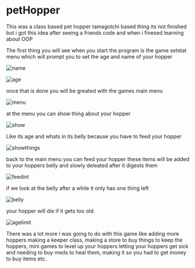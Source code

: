 # petHopper
This was a class based pet hopper tamagotchi based thing its not finished but i got this idea after seeing a friends code and when i finesed learning about OOP 

The first thing you will see when you start the program is the game setstat menu which will prompt you to set the age and name of your hopper


![name](https://user-images.githubusercontent.com/84602650/149604334-c2d652aa-45e1-4df1-9e0b-2603d1050f2d.png)

![age](https://user-images.githubusercontent.com/84602650/149604336-4230a7ff-b250-4780-b2e2-199acd2a2a98.png)

once that is done you will be greated with the games main menu

![menu](https://user-images.githubusercontent.com/84602650/149604349-b9325957-3e4e-4169-9146-b1f12a53ab24.png)

at the menu you can show thing about your hopper

![show](https://user-images.githubusercontent.com/84602650/149604362-674effcc-c7a3-4153-a807-868a7bfc03c6.png)

Like its age and whats in its belly because you have to feed your hopper

![showthings](https://user-images.githubusercontent.com/84602650/149604365-012a7a81-e551-4e9e-b99e-28ee9b526783.png)

back to the main menu you can feed your hopper these items will be added to your hoppers belly and slowly deleated after it digests them

![feedint](https://user-images.githubusercontent.com/84602650/149604385-5edea1fe-7b58-4c3f-8922-7afc38710ab2.png)

if we look at the belly after a while it only has one thing left

![belly](https://user-images.githubusercontent.com/84602650/149604413-09732317-4669-4570-8fcb-715b84e7da06.png)


your hopper will die if it gets too old.

![agelimit](https://user-images.githubusercontent.com/84602650/149604479-0ffbf0a4-3700-4300-bf7f-4504bd7098c3.png)

There was a lot more i was going to do with this game like adding more hoppers making a keeper class, making a store to buy things to keep the hoppers,
mini games to level up your hoppers letting your hoppers get sick and needing to buy meds to heal them, making it so you had to get money to buy items 
etc.
